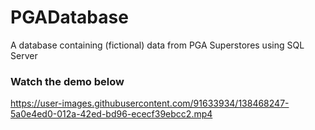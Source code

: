 # PGADatabase
A database containing (fictional) data from PGA Superstores using SQL Server

### Watch the demo below
https://user-images.githubusercontent.com/91633934/138468247-5a0e4ed0-012a-42ed-bd96-ececf39ebcc2.mp4

